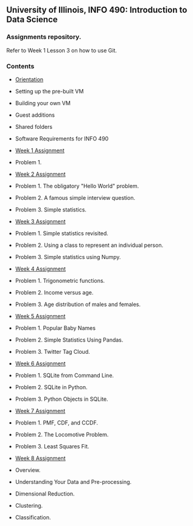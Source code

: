 ## University of Illinois, INFO 490: Introduction to Data Science

### Assignments repository.

Refer to Week 1 Lesson 3 on how to use Git.

### Contents

- [Orientation](https://github.com/INFO490/assignments/tree/master/vm)

 - Setting up the pre-built VM
 - Building your own VM
 - Guest additions
 - Shared folders
 - Software Requirements for INFO 490

- [Week 1 Assignment](https://github.com/INFO490/assignments/tree/master/hw1)
 
 - Problem 1.

- [Week 2 Assignment](https://github.com/INFO490/assignments/tree/master/hw2)

 - Problem 1. The obligatory "Hello World" problem.
 - Problem 2. A famous simple interview question.
 - Problem 3. Simple statistics.

- [Week 3 Assignment](https://github.com/INFO490/assignments/tree/master/hw3)

 - Problem 1. Simple statistics revisited.
 - Problem 2. Using a class to represent an individual person.
 - Problem 3. Simple statistics using Numpy.

- [Week 4 Assignment](https://github.com/INFO490/assignments/tree/master/hw4)

 - Problem 1. Trigonometric functions. 
 - Problem 2. Income versus age.
 - Problem 3. Age distribution of males and females.

- [Week 5 Assignment](https://github.com/INFO490/assignments/tree/master/hw5)

 - Problem 1. Popular Baby Names
 - Problem 2. Simple Statistics Using Pandas.
 - Problem 3. Twitter Tag Cloud.

- [Week 6 Assignment](https://github.com/INFO490/assignments/tree/master/hw6)

 - Problem 1. SQLite from Command Line.
 - Problem 2. SQLite in Python.
 - Problem 3. Python Objects in SQLite.

- [Week 7 Assignment](https://github.com/INFO490/assignments/tree/master/hw7)

 - Problem 1. PMF, CDF, and CCDF.
 - Problem 2. The Locomotive Problem.
 - Problem 3. Least Squares Fit.

- [Week 8 Assignment](https://github.com/INFO490/assignments/tree/master/hw8)

 - Overview.
 - Understanding Your Data and Pre-processing.
 - Dimensional Reduction.
 - Clustering.
 - Classification.